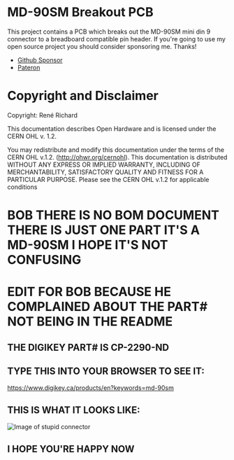 # MD-90SM Breakout PCB
This project contains a PCB which breaks out the MD-90SM mini din 9 connector to a breadboard compatible pin header. If you're going to use my open source project you should consider sponsoring me. Thanks!

- [Github Sponsor](https://github.com/sponsors/db-electronics)
- [Pateron](https://patreon.com/dbelectronics)

# Copyright and Disclaimer
Copyright: René Richard

This documentation describes Open Hardware and is licensed under the
CERN OHL v. 1.2.

You may redistribute and modify this documentation under the terms of the
CERN OHL v.1.2. (http://ohwr.org/cernohl). This documentation is distributed
WITHOUT ANY EXPRESS OR IMPLIED WARRANTY, INCLUDING OF
MERCHANTABILITY, SATISFACTORY QUALITY AND FITNESS FOR A
PARTICULAR PURPOSE. Please see the CERN OHL v.1.2 for applicable
conditions

# BOB THERE IS NO BOM DOCUMENT THERE IS JUST ONE PART IT'S A MD-90SM I HOPE IT'S NOT CONFUSING

# EDIT FOR BOB BECAUSE HE COMPLAINED ABOUT THE PART# NOT BEING IN THE README
## THE DIGIKEY PART# IS CP-2290-ND
## TYPE THIS INTO YOUR BROWSER TO SEE IT: 
https://www.digikey.ca/products/en?keywords=md-90sm
## THIS IS WHAT IT LOOKS LIKE:
![Image of stupid connector](https://media.digikey.com/photos/CUI%20Photos/MD-90SM.JPG)
## I HOPE YOU'RE HAPPY NOW
